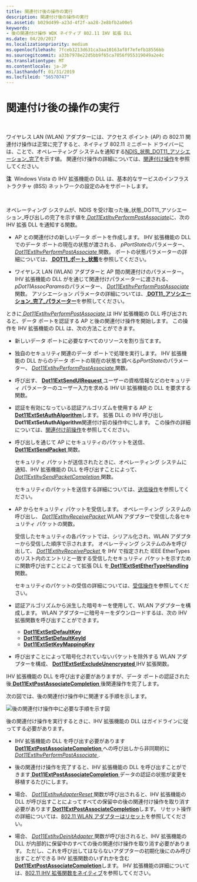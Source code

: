 ```yaml
---
title: 関連付け後の操作の実行
description: 関連付け後の操作の実行
ms.assetid: b029d499-a23d-4f2f-aa28-2e8bfb2a00e5
keywords:
- 後の関連付け操作 WDK ネイティブ 802.11 IHV 拡張 DLL
ms.date: 04/20/2017
ms.localizationpriority: medium
ms.openlocfilehash: 7fceb3213d631ca3aa10163af8f7efefb18556bb
ms.sourcegitcommit: a33b7978e22d5bb9f65ca7056f955319049a2e4c
ms.translationtype: MT
ms.contentlocale: ja-JP
ms.lasthandoff: 01/31/2019
ms.locfileid: "56570747"
---
```

# <a name="performing-a-post-association-operation"></a>関連付け後の操作の実行




 

ワイヤレス LAN (WLAN) アダプターには、アクセス ポイント (AP) の 802.11 関連付け操作は正常に完了すると、ネイティブ 802.11 ミニポート ドライバーには、ことで、オペレーティング システムを通知する[NDIS\_状態\_DOT11\_アソシエーション\_完了](https://msdn.microsoft.com/library/windows/hardware/ff567319)を示す値。 関連付け操作の詳細については、[関連付け操作](association-operations.md)を参照してください。

**注**  Windows Vista の IHV 拡張機能の DLL は、基本的なサービスのインフラストラクチャ (BSS) ネットワークの設定のみをサポートします。

 

オペレーティング システムが、NDIS を受け取った後\_状態\_DOT11\_アソシエーション\_呼び出しの完了を示す値を[ *Dot11ExtIhvPerformPostAssociate*](https://msdn.microsoft.com/library/windows/hardware/ff547492)に、次の IHV 拡張 DLL を通知する関数。

-   AP との関連付けの新しいデータ ポートを作成します。 IHV 拡張機能の DLL でのデータ ポートの現在の状態が渡される、 *pPortState*のパラメーター、 [ *Dot11ExtIhvPerformPostAssociate* ](https://msdn.microsoft.com/library/windows/hardware/ff547492)関数。 ポートの状態パラメーターの詳細については、[ **DOT11\_ポート\_状態**](https://msdn.microsoft.com/library/windows/hardware/ff548753)を参照してください。

-   ワイヤレス LAN (WLAN) アダプターと AP 間の関連付けのパラメーター。 IHV 拡張機能の DLL がを通じて関連付けパラメーターに渡される、 *pDot11AssocParams*のパラメーター、 [ *Dot11ExtIhvPerformPostAssociate* ](https://msdn.microsoft.com/library/windows/hardware/ff547492)関数。 アソシエーション パラメータの詳細については、[ **DOT11\_アソシエーション\_完了\_パラメーター**](https://msdn.microsoft.com/library/windows/hardware/ff547647)を参照してください。

ときに[ *Dot11ExtIhvPerformPostAssociate* ](https://msdn.microsoft.com/library/windows/hardware/ff547492)は IHV 拡張機能の DLL 呼び出されると、データ ポートを認証する AP と後の関連付け操作を開始します。 この操作を IHV 拡張機能の DLL は、次の方法ことができます。

-   新しいデータ ポートに必要なすべてのリソースを割り当てます。

-   独自のセキュリティ関連のデータ ポートで処理を実行します。 IHV 拡張機能の DLL からのデータ ポートの現在の状態を調べる*pPortState*のパラメーター、 [ *Dot11ExtIhvPerformPostAssociate* ](https://msdn.microsoft.com/library/windows/hardware/ff547492)関数。

-   呼び出す、 [ **Dot11ExtSendUIRequest** ](https://msdn.microsoft.com/library/windows/hardware/ff547567)ユーザーの資格情報などのセキュリティ パラメーターのユーザー入力を求める IHV UI 拡張機能の DLL を要求する関数。

-   認証を有効になっている認証アルゴリズムを使用する AP と[ **Dot11ExtSetAuthAlgorithm**](https://msdn.microsoft.com/library/windows/hardware/ff547571)します。 拡張 DLL の IHV 呼び出し**Dot11ExtSetAuthAlgorithm**関連付け前の操作中にします。 この操作の詳細については、[関連付け前操作](pre-association-operations.md)を参照してください。

-   呼び出しを通じて AP にセキュリティのパケットを送信、 [ **Dot11ExtSendPacket** ](https://msdn.microsoft.com/library/windows/hardware/ff547563)関数。

    セキュリティ パケットが送信されたときに、オペレーティング システムに通知、IHV 拡張機能の DLL を呼び出すことによって、 [ *Dot11ExtIhvSendPacketCompletion* ](https://msdn.microsoft.com/library/windows/hardware/ff547516)関数。

    セキュリティのパケットを送信する詳細については、[送信操作](send-operations.md)を参照してください。

-   AP からセキュリティ パケットを受信します。 オペレーティング システムの呼び出し、 [ *Dot11ExtIhvReceivePacket* ](https://msdn.microsoft.com/library/windows/hardware/ff547513) WLAN アダプターで受信した各セキュリティ パケットの関数。

    受信したセキュリティの各パケットでは、シリアル化され、WLAN アダプターから受信した順序で示されます。 オペレーティング システムのみを呼び出して、 [ *Dot11ExtIhvReceivePacket* ](https://msdn.microsoft.com/library/windows/hardware/ff547513)を IHV で指定された IEEE EtherTypes のリスト内のエントリと一致する受信したセキュリティ パケットを示すために関数呼び出すことによって拡張 DLL を[ **Dot11ExtSetEtherTypeHandling** ](https://msdn.microsoft.com/library/windows/hardware/ff547587)関数。

    セキュリティのパケットの受信の詳細については、[受信操作](receive-operations.md)を参照してください。

-   認証アルゴリズムから派生した暗号キーを使用して、WLAN アダプターを構成します。 WLAN アダプターに暗号キーをダウンロードするは、次の IHV 拡張関数を呼び出すことができます。
    -   [**Dot11ExtSetDefaultKey**](https://msdn.microsoft.com/library/windows/hardware/ff547578)
    -   [**Dot11ExtSetDefaultKeyId**](https://msdn.microsoft.com/library/windows/hardware/ff547584)
    -   [**Dot11ExtSetKeyMappingKey**](https://msdn.microsoft.com/library/windows/hardware/ff547597)
-   呼び出すことによって暗号化されていないパケットを除外する WLAN アダプターを構成、 [ **Dot11ExtSetExcludeUnencrypted** ](https://msdn.microsoft.com/library/windows/hardware/ff547589) IHV 拡張関数。

IHV 拡張機能の DLL を呼び出す必要がありますが、データ ポートの認証された後[ **Dot11ExtPostAssociateCompletion** ](https://msdn.microsoft.com/library/windows/hardware/ff547530)後関連操作を完了します。

次の図では、後の関連付け操作中に関連する手順を示します。

![後の関連付け操作中に必要な手順を示す図](images/ihv-ext-postassoc.png)

後の関連付け操作を実行するときに、IHV 拡張機能の DLL はガイドラインに従ってする必要があります。

-   IHV 拡張機能の DLL を呼び出す必要があります[ **Dot11ExtPostAssociateCompletion** ](https://msdn.microsoft.com/library/windows/hardware/ff547530)への呼び出しから非同期的に[ *Dot11ExtIhvPerformPostAssociate* ](https://msdn.microsoft.com/library/windows/hardware/ff547492).

-   後の関連付け操作を完了すると、IHV 拡張機能の DLL を呼び出すことができます[ **Dot11ExtPostAssociateCompletion** ](https://msdn.microsoft.com/library/windows/hardware/ff547530)データの認証の状態が変更を移植するたびにします。

-   場合、 [ *Dot11ExtIhvAdapterReset* ](https://msdn.microsoft.com/library/windows/hardware/ff547434)関数が呼び出されると、IHV 拡張機能の DLL が呼び出すことによってすべての保留中の後の関連付け操作を取り消す必要があります[ **Dot11ExtPostAssociateCompletion**](https://msdn.microsoft.com/library/windows/hardware/ff547530)します。 リセット操作の詳細については、[802.11 WLAN アダプターはリセット](802-11-wlan-adapter-reset.md)を参照してください。

-   場合、 [ *Dot11ExtIhvDeinitAdapter* ](https://msdn.microsoft.com/library/windows/hardware/ff547452)関数が呼び出されると、IHV 拡張機能の DLL が内部的に保留中のすべての後の関連付け操作を取り消す必要があります。 ただし、これを呼び出してはならないアダプターの初期化後にのみ呼び出すことができる IHV 拡張関数のいずれかを含む[ **Dot11ExtPostAssociateCompletion**](https://msdn.microsoft.com/library/windows/hardware/ff547530)します。 IHV 拡張機能の詳細については、[802.11 IHV 拡張関数をネイティブ](https://msdn.microsoft.com/library/windows/hardware/ff560609)を参照してください。

 

 






